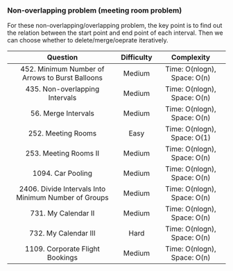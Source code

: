 ### Non-overlapping problem (meeting room problem)
For these non-overlapping/overlapping problem, the key point is to find out the relation between the start point and end point of each interval. Then we can choose whether to delete/merge/oeprate iteratively.

| Question | Difficulty | Complexity |
| :---: | :---: | :---: |
| 452. Minimum Number of Arrows to Burst Balloons | Medium | Time: O(nlogn), Space: O(n) |
| 435. Non-overlapping Intervals | Medium | Time: O(nlogn), Space: O(n) |
| 56. Merge Intervals | Medium | Time: O(nlogn), Space: O(n) |
| 252. Meeting Rooms | Easy | Time: O(nlogn), Space: O(1) |
| 253. Meeting Rooms II | Medium | Time: O(nlogn), Space: O(n) |
| 1094. Car Pooling | Medium | Time: O(nlogn), Space: O(n) |
| 2406. Divide Intervals Into Minimum Number of Groups | Medium | Time: O(nlogn), Space: O(n) |
| 731. My Calendar II | Medium | Time: O(nlogn), Space: O(n) |
| 732. My Calendar III | Hard | Time: O(nlogn), Space: O(n) |
| 1109. Corporate Flight Bookings | Medium | Time: O(nlogn), Space: O(n) |